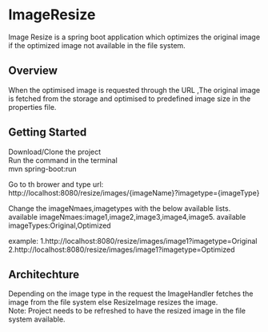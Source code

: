 # ImageResize
Image Resize is a spring boot application which optimizes the original image if the optimized image not available in the file system.

## Overview
When the optimised image is requested through the URL ,The original image is fetched from the storage and optimised to predefined image size in the properties file.

## Getting Started

Download/Clone the project  
Run the command in the terminal   
mvn spring-boot:run  

Go to th brower and type url: http://localhost:8080/resize/images/{imageName}?imagetype={imageType}  

Change the imageNmaes,imagetypes with the below available lists.
available imageNmaes:image1,image2,image3,image4,image5.
available imageTypes:Original,Optimized

example: 1.http://localhost:8080/resize/images/image1?imagetype=Original
         2.http://localhost:8080/resize/images/image1?imagetype=Optimized

## Architechture
Depending on the image type in the request the ImageHandler fetches the image from the file system else ResizeImage resizes 
the image.  
Note: Project needs to be refreshed to have the resized image in the file system available.
